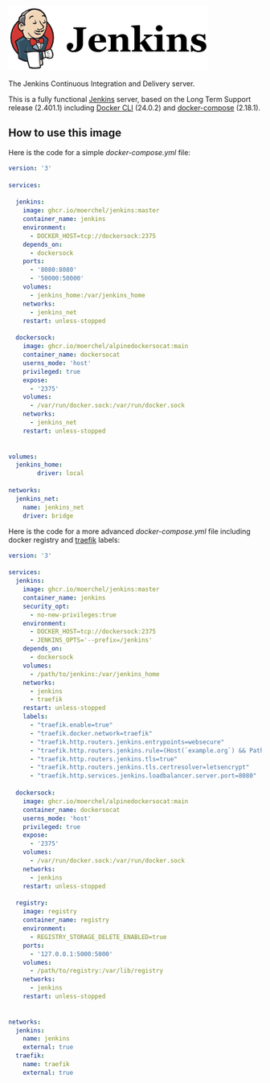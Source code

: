 ![Jenkins](https://raw.githubusercontent.com/docker-library/docs/3ab4dafb41dd0e959ff9322b3c50af2519af6d85/jenkins/logo.png)

The Jenkins Continuous Integration and Delivery server.

This is a fully functional [Jenkins](http://jenkins.io/) server, based on the Long Term Support release (2.401.1) including [Docker CLI](https://download.docker.com/linux/static/stable/x86_64/) (24.0.2) and [docker-compose](https://github.com/docker/compose/releases) (2.18.1).

## How to use this image

Here is the code for a simple *docker-compose.yml* file:

~~~~yml
version: '3'

services:

  jenkins:
    image: ghcr.io/moerchel/jenkins:master
    container_name: jenkins
    environment:
      - DOCKER_HOST=tcp://dockersock:2375
    depends_on:
      - dockersock
    ports:
      - '8080:8080'
      - '50000:50000'
    volumes:
      - jenkins_home:/var/jenkins_home
    networks:
      - jenkins_net
    restart: unless-stopped

  dockersock:
    image: ghcr.io/moerchel/alpinedockersocat:main
    container_name: dockersocat
    userns_mode: 'host'
    privileged: true
    expose:
      - '2375'
    volumes:
      - /var/run/docker.sock:/var/run/docker.sock
    networks:
      - jenkins_net
    restart: unless-stopped    


volumes:
  jenkins_home:
        driver: local

networks:
  jenkins_net:
    name: jenkins_net
    driver: bridge
~~~~

Here is the code for a more advanced *docker-compose.yml* file including docker registry and [traefik](https://doc.traefik.io/traefik/) labels:

~~~~yml
version: '3'

services:
  jenkins:
    image: ghcr.io/moerchel/jenkins:master
    container_name: jenkins
    security_opt:
      - no-new-privileges:true
    environment:
      - DOCKER_HOST=tcp://dockersock:2375
      - JENKINS_OPTS='--prefix=/jenkins'
    depends_on:
      - dockersock
    volumes:
      - /path/to/jenkins:/var/jenkins_home
    networks:
      - jenkins
      - traefik
    restart: unless-stopped
    labels:
      - "traefik.enable=true"
      - "traefik.docker.network=traefik"
      - "traefik.http.routers.jenkins.entrypoints=websecure"
      - "traefik.http.routers.jenkins.rule=(Host(`example.org`) && PathPrefix(`/jenkins`))"
      - "traefik.http.routers.jenkins.tls=true"
      - "traefik.http.routers.jenkins.tls.certresolver=letsencrypt"
      - "traefik.http.services.jenkins.loadbalancer.server.port=8080"    

  dockersock:
    image: ghcr.io/moerchel/alpinedockersocat:main
    container_name: dockersocat
    userns_mode: 'host'
    privileged: true
    expose:
      - '2375'
    volumes:
      - /var/run/docker.sock:/var/run/docker.sock
    networks:
      - jenkins
    restart: unless-stopped      

  registry:
    image: registry
    container_name: registry
    environment:
      - REGISTRY_STORAGE_DELETE_ENABLED=true
    ports:
      - '127.0.0.1:5000:5000'
    volumes:
      - /path/to/registry:/var/lib/registry
    networks:
      - jenkins
    restart: unless-stopped


networks:
  jenkins:
    name: jenkins
    external: true
  traefik:
    name: traefik
    external: true
~~~~
